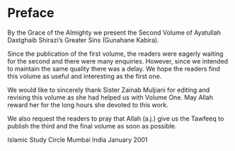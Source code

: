 Preface
=======

By the Grace of the Almighty we present the Second Volume of Ayatullah
Dastghaib Shirazi’s Greater Sins (Gunahane Kabira).

Since the publication of the first volume, the readers were eagerly
waiting for the second and there were many enquiries. However, since we
intended to maintain the same quality there was a delay. We hope the
readers find this volume as useful and interesting as the first one.

We would like to sincerely thank Sister Zainab Muljiani for editing and
revising this volume as she had helped us with Volume One. May Allah
reward her for the long hours she devoted to this work.

We also request the readers to pray that Allah (a.j.) give us the
Tawfeeq to publish the third and the final volume as soon as possible.

Islamic Study Circle
Mumbai
India
January 2001


